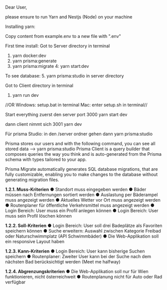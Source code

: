 Dear User,

please ensure to run Yarn and Nestjs (Node) on your machine

Installing yarn: 

Copy content from example.env to a new file with ".env"

First time install:
Got to Server directory in terminal
1. yarn docker:dev
2. yarn prisma:generate
3. yarn prisma:migrate
4: yarn start:dev

To see database:
5. yarn prisma:studio in server directory

Got to Client directory in terminal
1. yarn run dev

//OR
Windows: setup.bat in terminal
Mac: enter setup.sh in terminal//

Start everything 
zuerst den server port 3000
yarn start dev

dann client nimmt sich 3001
yarn dev

Für prisma Studio:
in den /server ordner gehen dann
yarn prisma:studio

Prisma stores our users and with the following command, you can see all stored data
--> yarn prisma:studio
Prisma Client is a query builder that composes queries the way you think and is  auto-generated
from the Prisma schema with types tailored to your app.

Prisma Migrate automatically generates SQL database migrations, that are fully customizable, enabling
you to make changes to the database without generating migration files.

**1.2.1. Muss-Kriterien**
● Standort muss eingegeben werden
● Bäder müssen nach Entfernungen sortiert werden
● Auslastung per Bäderampel muss angezeigt werden
● Aktuelles Wetter vor Ort muss angezeigt werden
● Routenplaner für öffentliche Verkehrsmittel muss angezeigt werden
● Login Bereich: User muss ein Profil anlegen können
● Login Bereich: User muss sein Profil löschen können

**1.2.2. Soll-Kriterien**
● Login Bereich: User soll drei Badeplätze als Favoriten speichern können
● Suche erweitern: Auswahl zwischen Kategorie Freibad oder Naturschwimmplatz (API
Schwimmbäder)
● Die Web-Applikation soll ein responsive Layout haben

**1.2.3. Kann-Kriterien**
● Login Bereich: User kann bisherige Suchen speichern
● Routenplaner: Zweiter User kann bei der Suche nach dem nächsten Bad
berücksichtigt werden (Meet me halfway)

**1.2.4. Abgrenzungskriterien**
● Die Web-Applikation soll nur für Wien funktionieren, nicht österreichweit
● Routenplanung nicht für Auto oder Rad verfügbar
